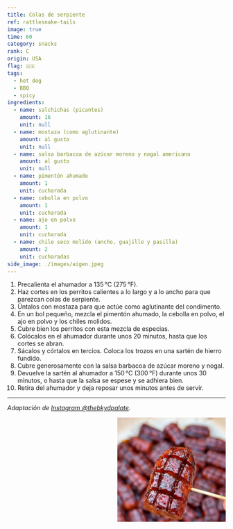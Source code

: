 ```yaml
---
title: Colas de serpiente
ref: rattlesnake-tails
image: true
time: 60
category: snacks
rank: C
origin: USA
flag: 🇺🇸
tags:
  - hot dog
  - BBQ
  - spicy
ingredients:
  - name: salchichas (picantes)
    amount: 16
    unit: null
  - name: mostaza (como aglutinante)
    amount: al gusto
    unit: null
  - name: salsa barbacoa de azúcar moreno y nogal americano
    amount: al gusto
    unit: null
  - name: pimentón ahumado
    amount: 1
    unit: cucharada
  - name: cebolla en polvo
    amount: 1
    unit: cucharada
  - name: ajo en polvo
    amount: 1
    unit: cucharada
  - name: chile seco molido (ancho, guajillo y pasilla)
    amount: 2
    unit: cucharadas
side_image: ./images/aigen.jpeg
---
```


1. Precalienta el ahumador a 135 °C (275 °F).
2. Haz cortes en los perritos calientes a lo largo y a lo ancho para que parezcan colas de serpiente.
3. Úntalos con mostaza para que actúe como aglutinante del condimento.
4. En un bol pequeño, mezcla el pimentón ahumado, la cebolla en polvo, el ajo en polvo y los chiles molidos.
5. Cubre bien los perritos con esta mezcla de especias.
6. Colócalos en el ahumador durante unos 20 minutos, hasta que los cortes se abran.
7. Sácalos y córtalos en tercios. Coloca los trozos en una sartén de hierro fundido.
8. Cubre generosamente con la salsa barbacoa de azúcar moreno y nogal.
9. Devuelve la sartén al ahumador a 150 °C (300 °F) durante unos 30 minutos, o hasta que la salsa se espese y se adhiera bien.
10. Retira del ahumador y deja reposar unos minutos antes de servir.

---

_Adaptación de [Instagram @thebkydpalate](https://www.instagram.com/reel/DJ4uaabx245/?utm_source=ig_web_copy_link)._

<img src="images/rattlesnake_tails.jpg" style="width:250px; float:right;"/>
